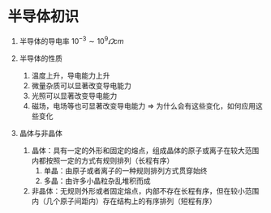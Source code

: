 # 半导体初识

1. 半导体的导电率 $10^{-3} \sim 10^9 \varOmega cm$
2. 半导体的性质
   1. 温度上升，导电能力上升
   2. 微量杂质可以显著改变导电能力
   3. 光照可以显著改变导电能力
   4. 磁场，电场等也可显著改变导电能力
   $\Rightarrow$ 为什么会有这些变化，如何应用这些变化

3. 晶体与非晶体
   1. 晶体：具有一定的外形和固定的熔点，组成晶体的原子或离子在较大范围内都按照一定的方式有规则排列（长程有序）
      1. 单晶：由原子或者离子的一种规则排列方式贯穿始终
      2. 多晶：由许多小晶粒杂乱堆积而成
   2. 非晶体：无规则外形或者固定熔点，内部不存在长程有序，但在较小范围内（几个原子间距内）存在结构上的有序排列（短程有序）